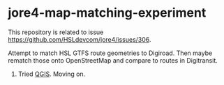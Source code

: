 # jore4-map-matching-experiment

This repository is related to issue <https://github.com/HSLdevcom/jore4/issues/306>.

Attempt to match HSL GTFS route geometries to Digiroad.
Then maybe rematch those onto OpenStreetMap and compare to routes in Digitransit.

1. Tried [QGIS](qgis-approach.md). Moving on.
